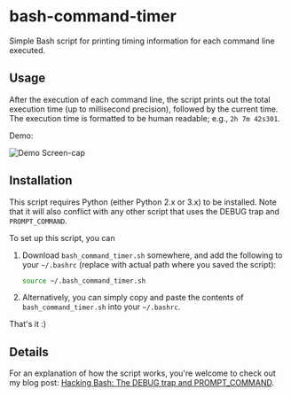 bash-command-timer
==================

Simple Bash script for printing timing information for each command line
executed.

Usage
-----

After the execution of each command line, the script prints out the total
execution time (up to millisecond precision), followed by the current time. The
execution time is formatted to be human readable; e.g., `2h 7m 42s301`.

Demo:

![Demo Screen-cap](https://github.com/jichuan89/bash-command-timer/raw/master/bash_command_timer_screenshot.gif)

Installation
------------

This script requires Python (either Python 2.x or 3.x) to be installed. Note
that it will also conflict with any other script that uses the DEBUG trap and
`PROMPT_COMMAND`.

To set up this script, you can

1. Download `bash_command_timer.sh` somewhere, and add the following to your
   `~/.bashrc` (replace with actual path where you saved the script):

   ```bash
   source ~/.bash_command_timer.sh
   ```

2. Alternatively, you can simply copy and paste the contents of
   `bash_command_timer.sh` into your `~/.bashrc`.

That's it :)

Details
-------
For an explanation of how the script works, you're welcome to check out my blog
post: [Hacking Bash: The DEBUG trap and
PROMPT_COMMAND](http://seasonofcode.com/posts/hacking-bash-the-debug-trap-and-prompt_command.html).
